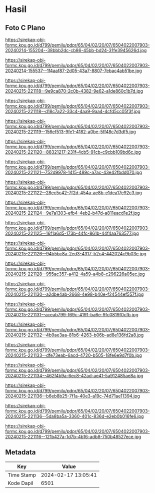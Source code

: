 # Hasil

## Foto C Plano

https://sirekap-obj-formc.kpu.go.id/d799/pemilu/pdpr/65/04/02/20/07/6504022007903-20240214-155204--38bbb2dc-cb86-45bb-bd24-31fe3945626d.jpg

https://sirekap-obj-formc.kpu.go.id/d799/pemilu/pdpr/65/04/02/20/07/6504022007903-20240214-155537--1f4aaf87-2d05-43a7-8807-7ebac4ab51be.jpg

https://sirekap-obj-formc.kpu.go.id/d799/pemilu/pdpr/65/04/02/20/07/6504022007903-20240215-221118--9e9ca870-2c0b-4382-9e62-a1de860c1b7d.jpg

https://sirekap-obj-formc.kpu.go.id/d799/pemilu/pdpr/65/04/02/20/07/6504022007903-20240215-221118--d18c7a22-33c4-4aa9-9aa4-4cfd5cc05f3f.jpg

https://sirekap-obj-formc.kpu.go.id/d799/pemilu/pdpr/65/04/02/20/07/6504022007903-20240215-221119--156ef513-9fe1-4182-a0be-5ff48c7d3df5.jpg

https://sirekap-obj-formc.kpu.go.id/d799/pemilu/pdpr/65/04/02/20/07/6504022007903-20240215-221120--88321217-231f-4cb5-91cb-c9cbb109bd6c.jpg

https://sirekap-obj-formc.kpu.go.id/d799/pemilu/pdpr/65/04/02/20/07/6504022007903-20240215-221121--752d9978-1415-489c-a7ac-43e42fbdd070.jpg

https://sirekap-obj-formc.kpu.go.id/d799/pemilu/pdpr/65/04/02/20/07/6504022007903-20240215-221122--28ec5c42-7f2d-454a-ae8b-e1dea17e92c3.jpg

https://sirekap-obj-formc.kpu.go.id/d799/pemilu/pdpr/65/04/02/20/07/6504022007903-20240215-221124--9e7a1303-efb4-4eb2-b47d-a811eacd1e2f.jpg

https://sirekap-obj-formc.kpu.go.id/d799/pemilu/pdpr/65/04/02/20/07/6504022007903-20240215-221125--16f1a6d5-173b-44fc-861b-44f4aa763577.jpg

https://sirekap-obj-formc.kpu.go.id/d799/pemilu/pdpr/65/04/02/20/07/6504022007903-20240215-221126--94b5bc8a-2ed3-4317-b2c4-442024c9b03e.jpg

https://sirekap-obj-formc.kpu.go.id/d799/pemilu/pdpr/65/04/02/20/07/6504022007903-20240215-221128--955ac357-a412-4a59-a4b8-c296226a05ec.jpg

https://sirekap-obj-formc.kpu.go.id/d799/pemilu/pdpr/65/04/02/20/07/6504022007903-20240215-221130--a2dbe4ab-2668-4e98-b40e-f24544ef557f.jpg

https://sirekap-obj-formc.kpu.go.id/d799/pemilu/pdpr/65/04/02/20/07/6504022007903-20240215-221131--aceab799-f69c-4191-ba6e-9fc0819f0cfb.jpg

https://sirekap-obj-formc.kpu.go.id/d799/pemilu/pdpr/65/04/02/20/07/6504022007903-20240215-221132--4b9ae3aa-81b6-4263-b06b-ad8e136fd2a8.jpg

https://sirekap-obj-formc.kpu.go.id/d799/pemilu/pdpr/65/04/02/20/07/6504022007903-20240215-221133--dfe73eab-6acd-4720-b505-18fe6e9d7f0b.jpg

https://sirekap-obj-formc.kpu.go.id/d799/pemilu/pdpr/65/04/02/20/07/6504022007903-20240215-221134--462f4b9a-6ec8-42ad-ae41-5a912485ae8a.jpg

https://sirekap-obj-formc.kpu.go.id/d799/pemilu/pdpr/65/04/02/20/07/6504022007903-20240215-221136--b6eb8b25-7f1a-40e3-a19c-74d71ae11394.jpg

https://sirekap-obj-formc.kpu.go.id/d799/pemilu/pdpr/65/04/02/20/07/6504022007903-20240215-221136--5da8ba5a-3360-401c-836d-e2eb0b016fe6.jpg

https://sirekap-obj-formc.kpu.go.id/d799/pemilu/pdpr/65/04/02/20/07/6504022007903-20240215-221116--121b427a-1d7b-4b16-adb8-750b48527ece.jpg


## Metadata

| Key        | Value               |
| ---------- | ------------------- |
| Time Stamp | 2024-02-17 13:05:41 |
| Kode Dapil | 6501                |



